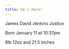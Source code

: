 ```yaml
---
title: He's Here!
---
```


James David Jenkins Justice

Born January 11 at 10:37pm

8lb 12oz and 21.5 inches
